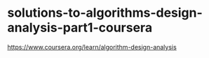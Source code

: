 # solutions-to-algorithms-design-analysis-part1-coursera
https://www.coursera.org/learn/algorithm-design-analysis
